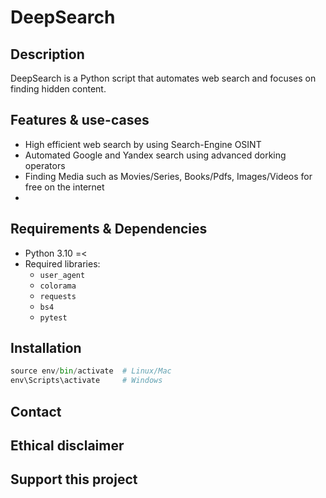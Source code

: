 # DeepSearch

## Description  
DeepSearch is a Python script that automates web search and focuses on finding hidden content.

## Features & use-cases  
- High efficient web search by using Search-Engine OSINT
- Automated Google and Yandex search using advanced dorking operators 
- Finding Media such as Movies/Series, Books/Pdfs, Images/Videos for free on the internet 
- 

## Requirements & Dependencies 
- Python 3.10 =<
- Required libraries:  
  - `user_agent`
  - `colorama`
  - `requests`
  - `bs4`
  - `pytest`

## Installation 
```python -m venv env  
source env/bin/activate  # Linux/Mac  
env\Scripts\activate     # Windows
```  


## Contact


## Ethical disclaimer


## Support this project
